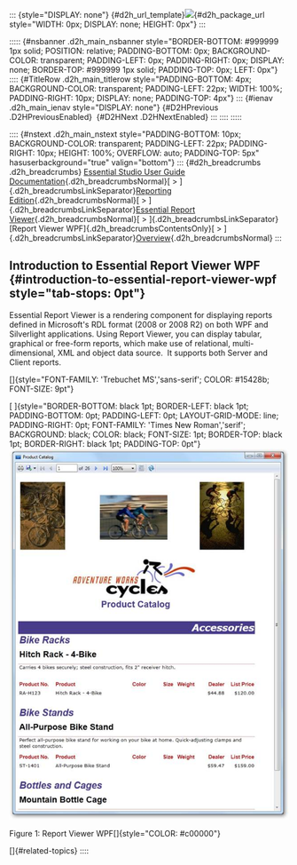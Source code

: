 ::: {style="DISPLAY: none"}
[](ms-xhelp:///?Id=d2h_url_template){#d2h_url_template}![](!package_url!){#d2h_package_url style="WIDTH: 0px; DISPLAY: none; HEIGHT: 0px"}
:::

::::: {#nsbanner .d2h_main_nsbanner style="BORDER-BOTTOM: #999999 1px solid; POSITION: relative; PADDING-BOTTOM: 0px; BACKGROUND-COLOR: transparent; PADDING-LEFT: 0px; PADDING-RIGHT: 0px; DISPLAY: none; BORDER-TOP: #999999 1px solid; PADDING-TOP: 0px; LEFT: 0px"}
:::: {#TitleRow .d2h_main_titlerow style="PADDING-BOTTOM: 4px; BACKGROUND-COLOR: transparent; PADDING-LEFT: 22px; WIDTH: 100%; PADDING-RIGHT: 10px; DISPLAY: none; PADDING-TOP: 4px"}
::: {#ienav .d2h_main_ienav style="DISPLAY: none"}
[](ms-xhelp:///?Id=944478dd-2c05-46c1-836f-4b0fbcb6849e){#D2HPrevious .D2HPreviousEnabled}  [](ms-xhelp:///?Id=da9ee5d1-b6ac-42b1-9501-f5b77039900c){#D2HNext .D2HNextEnabled}
:::
::::
:::::

:::: {#nstext .d2h_main_nstext style="PADDING-BOTTOM: 10px; BACKGROUND-COLOR: transparent; PADDING-LEFT: 22px; PADDING-RIGHT: 10px; HEIGHT: 100%; OVERFLOW: auto; PADDING-TOP: 5px" hasuserbackground="true" valign="bottom"}
::: {#d2h_breadcrumbs .d2h_breadcrumbs}
[Essential Studio User Guide Documentation](ms-xhelp:///?Id=12457748-09e3-4d74-a240-8e049cedf030){.d2h_breadcrumbsNormal}[ \> ]{.d2h_breadcrumbsLinkSeparator}[Reporting Edition](ms-xhelp:///?Id=027aa5b6-6676-4f93-ad23-c20e8c45792e){.d2h_breadcrumbsNormal}[ \> ]{.d2h_breadcrumbsLinkSeparator}[Essential Report Viewer](ms-xhelp:///?Id=35081cc7-4b81-4ef5-97d2-894ad584b907){.d2h_breadcrumbsNormal}[ \> ]{.d2h_breadcrumbsLinkSeparator}[Report Viewer WPF]{.d2h_breadcrumbsContentsOnly}[ \> ]{.d2h_breadcrumbsLinkSeparator}[Overview](ms-xhelp:///?Id=944478dd-2c05-46c1-836f-4b0fbcb6849e){.d2h_breadcrumbsNormal}
:::

## Introduction to Essential Report Viewer WPF {#introduction-to-essential-report-viewer-wpf style="tab-stops: 0pt"}

Essential Report Viewer is a rendering component for displaying reports defined in Microsoft's RDL format (2008 or 2008 R2) on both WPF and Silverlight applications. Using Report Viewer, you can display tabular, graphical or free-form reports, which make use of relational, multi-dimensional, XML and object data source.  It supports both Server and Client reports.

[]{style="FONT-FAMILY: 'Trebuchet MS','sans-serif'; COLOR: #15428b; FONT-SIZE: 9pt"} 

[ ]{style="BORDER-BOTTOM: black 1pt; BORDER-LEFT: black 1pt; PADDING-BOTTOM: 0pt; PADDING-LEFT: 0pt; LAYOUT-GRID-MODE: line; PADDING-RIGHT: 0pt; FONT-FAMILY: 'Times New Roman','serif'; BACKGROUND: black; COLOR: black; FONT-SIZE: 1pt; BORDER-TOP: black 1pt; BORDER-RIGHT: black 1pt; PADDING-TOP: 0pt"}![Description: Description: C:\\Users\\lingarajs\\AppData\\Local\\Syncfusion\\EssentialStudio\\9.4.0.62\\Reports\\WPF\\ReportViewer.WPF\\Samples\\Product Showcase\\Product Catalog\\Images\\productcatelog.png](ImagesExt/image19_0.jpg)

Figure 1: Report Viewer WPF[]{style="COLOR: #c00000"}

[]{#related-topics}
::::
